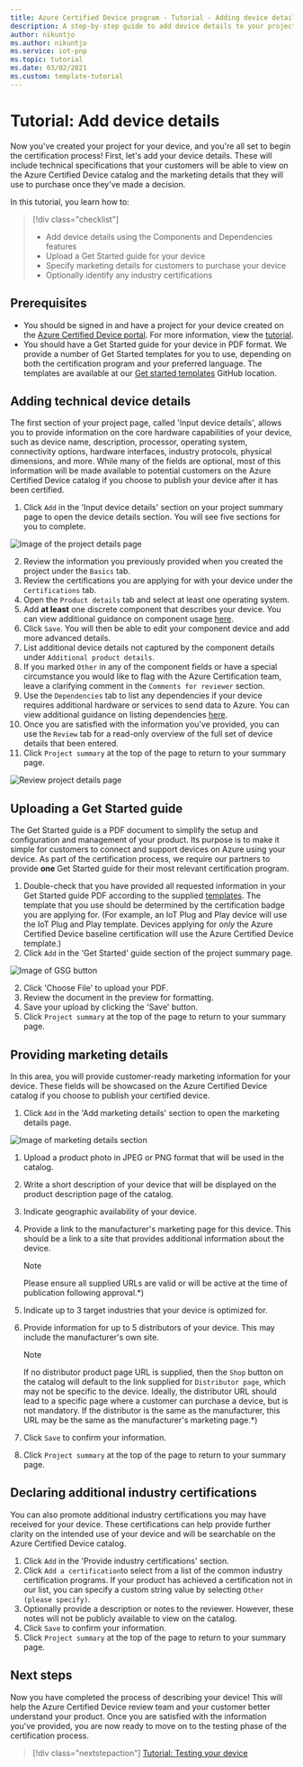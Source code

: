 ```yaml
---
title: Azure Certified Device program - Tutorial - Adding device details
description: A step-by-step guide to add device details to your project on the Azure Certified Device portal 
author: nikuntjo
ms.author: nikuntjo
ms.service: iot-pnp
ms.topic: tutorial
ms.date: 03/02/2021
ms.custom: template-tutorial 
---
```


# Tutorial: Add device details

Now you've created your project for your device, and you're all set to begin the certification process! First, let's add your device details. These will include technical specifications that your customers will be able to view on the Azure Certified Device catalog and the marketing details that they will use to purchase once they've made a decision.

In this tutorial, you learn how to:

> [!div class="checklist"]
> * Add device details using the Components and Dependencies features
> * Upload a Get Started guide for your device
> * Specify marketing details for customers to purchase your device
> * Optionally identify any industry certifications

## Prerequisites

* You should be signed in and have a project for your device created on the [Azure Certified Device portal](https://certify.azure.com). For more information, view the [tutorial](tutorial-01-creating-your-project.md).
* You should have a Get Started guide for your device in PDF format. We provide a number of Get Started templates for you to use, depending on both the certification program and your preferred language. The templates are available at our [Get started templates](https://aka.ms/GSTemplate "Get started templates") GitHub location.

## Adding technical device details

The first section of your project page, called 'Input device details', allows you to provide information on the core hardware capabilities of your device, such as device name, description, processor, operating system, connectivity options, hardware interfaces, industry protocols, physical dimensions, and more. While many of the fields are optional, most of this information will be made available to potential customers on the Azure Certified Device catalog if you choose to publish your device after it has been certified.

1. Click `Add` in the 'Input device details' section on your project summary page to open the device details section. You will see five sections for you to complete.

![Image of the project details page](./media/images/device-details-menu.png)

2. Review the information you previously provided when you created the project under the `Basics` tab.
1. Review the certifications you are applying for with your device under the `Certifications` tab.
1. Open the `Product details` tab and select at least one operating system.
1. Add **at least** one discrete component that describes your device. You can view additional guidance on component usage [here](how-to-using-the-components-feature.md).
1. Click `Save`. You will then be able to edit your component device and add more advanced details.
1. List additional device details not captured by the component details under `Additional product details`.
1. If you marked `Other` in any of the component fields or have a special circumstance you would like to flag with the Azure Certification team, leave a clarifying comment in the `Comments for reviewer` section.
1. Use the `Dependencies` tab to list any dependencies if your device requires additional hardware or services to send data to Azure. You can view additional guidance on listing dependencies [here](how-to-indirectly-connected-devices.md).
1. Once you are satisfied with the information you've provided, you can use the `Review` tab for a read-only overview of the full set of device details that been entered.
1. Click `Project summary` at the top of the page to return to your summary page.

![Review project details page](./media/images/sample-device-details.png)

## Uploading a Get Started guide

The Get Started guide is a PDF document to simplify the setup and configuration and management of your product. Its purpose is to make it simple for customers to connect and support devices on Azure using your device. As part of the certification process, we require our partners to provide **one** Get Started guide for their most relevant certification program.

1. Double-check that you have provided all requested information in your Get Started guide PDF according to the supplied [templates](https://aka.ms/GSTemplate). The template that you use should be determined by the certification badge you are applying for. (For example, an IoT Plug and Play device will use the IoT Plug and Play template. Devices applying for *only* the Azure Certified Device baseline certification will use the Azure Certified Device template.)
1. Click `Add` in the 'Get Started' guide section of the project summary page.

![Image of GSG button](./media/images/gsg-menu.png)

2. Click 'Choose File' to upload your PDF.
1. Review the document in the preview for formatting.
1. Save your upload by clicking the 'Save' button.
1. Click `Project summary` at the top of the page to return to your summary page.

## Providing marketing details

In this area, you will  provide customer-ready marketing information for your device. These fields will be showcased on the Azure Certified Device catalog if you choose to publish your certified device.

1. Click `Add` in the 'Add marketing details' section to open the marketing details page.

![Image of marketing details section](./media/images/marketing-details.png)

1. Upload a product photo in JPEG or PNG format that will be used in the catalog.
1. Write a short description of your device that will be displayed on the product description page of the catalog.
1. Indicate geographic availability of your device.
1. Provide a link to the manufacturer's marketing page for this device. This should be a link to a site that provides additional information about the device.
    > [!Note]
    > Please ensure all supplied URLs are valid or will be active at the time of publication following approval.*)

1. Indicate up to 3 target industries that your device is optimized for.
1. Provide information for up to 5 distributors of your device. This may include the manufacturer's own site.

    > [!Note]
    > If no distributor product page URL is supplied, then the `Shop` button on the catalog will default to the link supplied for `Distributor page`, which may not be specific to the device. Ideally, the distributor URL should lead to a specific page where a customer can purchase a device, but is not mandatory. If the distributor is the same as the manufacturer, this URL may be the same as the manufacturer's marketing page.*)

1. Click `Save` to confirm your information.
1. Click `Project summary` at the top of the page to return to your summary page.

## Declaring additional industry certifications

You can also promote additional industry certifications you may have received for your device. These certifications can help provide further clarity on the intended use of your device and will be searchable on the Azure Certified Device catalog.

1. Click `Add` in the 'Provide industry certifications' section.
1. Click `Add a certification`to select from a list of the common industry certification programs. If your product has achieved a certification not in our list, you can specify a custom string value by selecting `Other (please specify)`.
1. Optionally provide a description or notes to the reviewer. However, these notes will not be publicly available to view on the catalog.
1. Click `Save` to confirm your information.
1. Click `Project summary` at the top of the page to return to your summary page.

## Next steps

Now you have completed the process of describing your device! This will help the Azure Certified Device review team and your customer better understand your product. Once you are satisfied with the information you've provided, you are now ready to move on to the testing phase of the certification process.
> [!div class="nextstepaction"]
> [Tutorial: Testing your device](tutorial-03-testing-your-device.md)
